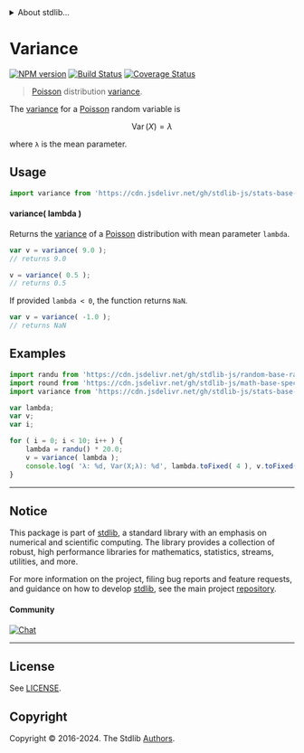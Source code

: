 <!--

@license Apache-2.0

Copyright (c) 2018 The Stdlib Authors.

Licensed under the Apache License, Version 2.0 (the "License");
you may not use this file except in compliance with the License.
You may obtain a copy of the License at

   http://www.apache.org/licenses/LICENSE-2.0

Unless required by applicable law or agreed to in writing, software
distributed under the License is distributed on an "AS IS" BASIS,
WITHOUT WARRANTIES OR CONDITIONS OF ANY KIND, either express or implied.
See the License for the specific language governing permissions and
limitations under the License.

-->


<details>
  <summary>
    About stdlib...
  </summary>
  <p>We believe in a future in which the web is a preferred environment for numerical computation. To help realize this future, we've built stdlib. stdlib is a standard library, with an emphasis on numerical and scientific computation, written in JavaScript (and C) for execution in browsers and in Node.js.</p>
  <p>The library is fully decomposable, being architected in such a way that you can swap out and mix and match APIs and functionality to cater to your exact preferences and use cases.</p>
  <p>When you use stdlib, you can be absolutely certain that you are using the most thorough, rigorous, well-written, studied, documented, tested, measured, and high-quality code out there.</p>
  <p>To join us in bringing numerical computing to the web, get started by checking us out on <a href="https://github.com/stdlib-js/stdlib">GitHub</a>, and please consider <a href="https://opencollective.com/stdlib">financially supporting stdlib</a>. We greatly appreciate your continued support!</p>
</details>

# Variance

[![NPM version][npm-image]][npm-url] [![Build Status][test-image]][test-url] [![Coverage Status][coverage-image]][coverage-url] <!-- [![dependencies][dependencies-image]][dependencies-url] -->

> [Poisson][poisson-distribution] distribution [variance][variance].

<!-- Section to include introductory text. Make sure to keep an empty line after the intro `section` element and another before the `/section` close. -->

<section class="intro">

The [variance][variance] for a [Poisson][poisson-distribution] random variable is

<!-- <equation class="equation" label="eq:poisson_variance" align="center" raw="\operatorname{Var}\left( X \right) = \lambda" alt="Variance for a Poisson distribution."> -->

```math
\mathop{\mathrm{Var}}\left( X \right) = \lambda
```

<!-- <div class="equation" align="center" data-raw-text="\operatorname{Var}\left( X \right) = \lambda" data-equation="eq:poisson_variance">
    <img src="https://cdn.jsdelivr.net/gh/stdlib-js/stdlib@51534079fef45e990850102147e8945fb023d1d0/lib/node_modules/@stdlib/stats/base/dists/poisson/variance/docs/img/equation_poisson_variance.svg" alt="Variance for a Poisson distribution.">
    <br>
</div> -->

<!-- </equation> -->

where `λ` is the mean parameter.

</section>

<!-- /.intro -->

<!-- Package usage documentation. -->



<section class="usage">

## Usage

```javascript
import variance from 'https://cdn.jsdelivr.net/gh/stdlib-js/stats-base-dists-poisson-variance@v0.2.2-deno/mod.js';
```

#### variance( lambda )

Returns the [variance][variance] of a [Poisson][poisson-distribution] distribution with mean parameter `lambda`.

```javascript
var v = variance( 9.0 );
// returns 9.0

v = variance( 0.5 );
// returns 0.5
```

If provided `lambda < 0`, the function returns `NaN`.

```javascript
var v = variance( -1.0 );
// returns NaN
```

</section>

<!-- /.usage -->

<!-- Package usage notes. Make sure to keep an empty line after the `section` element and another before the `/section` close. -->

<section class="notes">

</section>

<!-- /.notes -->

<!-- Package usage examples. -->

<section class="examples">

## Examples

<!-- eslint no-undef: "error" -->

```javascript
import randu from 'https://cdn.jsdelivr.net/gh/stdlib-js/random-base-randu@deno/mod.js';
import round from 'https://cdn.jsdelivr.net/gh/stdlib-js/math-base-special-round@deno/mod.js';
import variance from 'https://cdn.jsdelivr.net/gh/stdlib-js/stats-base-dists-poisson-variance@v0.2.2-deno/mod.js';

var lambda;
var v;
var i;

for ( i = 0; i < 10; i++ ) {
    lambda = randu() * 20.0;
    v = variance( lambda );
    console.log( 'λ: %d, Var(X;λ): %d', lambda.toFixed( 4 ), v.toFixed( 4 ) );
}
```

</section>

<!-- /.examples -->

<!-- Section to include cited references. If references are included, add a horizontal rule *before* the section. Make sure to keep an empty line after the `section` element and another before the `/section` close. -->

<section class="references">

</section>

<!-- /.references -->

<!-- Section for related `stdlib` packages. Do not manually edit this section, as it is automatically populated. -->

<section class="related">

</section>

<!-- /.related -->

<!-- Section for all links. Make sure to keep an empty line after the `section` element and another before the `/section` close. -->


<section class="main-repo" >

* * *

## Notice

This package is part of [stdlib][stdlib], a standard library with an emphasis on numerical and scientific computing. The library provides a collection of robust, high performance libraries for mathematics, statistics, streams, utilities, and more.

For more information on the project, filing bug reports and feature requests, and guidance on how to develop [stdlib][stdlib], see the main project [repository][stdlib].

#### Community

[![Chat][chat-image]][chat-url]

---

## License

See [LICENSE][stdlib-license].


## Copyright

Copyright &copy; 2016-2024. The Stdlib [Authors][stdlib-authors].

</section>

<!-- /.stdlib -->

<!-- Section for all links. Make sure to keep an empty line after the `section` element and another before the `/section` close. -->

<section class="links">

[npm-image]: http://img.shields.io/npm/v/@stdlib/stats-base-dists-poisson-variance.svg
[npm-url]: https://npmjs.org/package/@stdlib/stats-base-dists-poisson-variance

[test-image]: https://github.com/stdlib-js/stats-base-dists-poisson-variance/actions/workflows/test.yml/badge.svg?branch=v0.2.2
[test-url]: https://github.com/stdlib-js/stats-base-dists-poisson-variance/actions/workflows/test.yml?query=branch:v0.2.2

[coverage-image]: https://img.shields.io/codecov/c/github/stdlib-js/stats-base-dists-poisson-variance/main.svg
[coverage-url]: https://codecov.io/github/stdlib-js/stats-base-dists-poisson-variance?branch=main

<!--

[dependencies-image]: https://img.shields.io/david/stdlib-js/stats-base-dists-poisson-variance.svg
[dependencies-url]: https://david-dm.org/stdlib-js/stats-base-dists-poisson-variance/main

-->

[chat-image]: https://img.shields.io/gitter/room/stdlib-js/stdlib.svg
[chat-url]: https://app.gitter.im/#/room/#stdlib-js_stdlib:gitter.im

[stdlib]: https://github.com/stdlib-js/stdlib

[stdlib-authors]: https://github.com/stdlib-js/stdlib/graphs/contributors

[umd]: https://github.com/umdjs/umd
[es-module]: https://developer.mozilla.org/en-US/docs/Web/JavaScript/Guide/Modules

[deno-url]: https://github.com/stdlib-js/stats-base-dists-poisson-variance/tree/deno
[deno-readme]: https://github.com/stdlib-js/stats-base-dists-poisson-variance/blob/deno/README.md
[umd-url]: https://github.com/stdlib-js/stats-base-dists-poisson-variance/tree/umd
[umd-readme]: https://github.com/stdlib-js/stats-base-dists-poisson-variance/blob/umd/README.md
[esm-url]: https://github.com/stdlib-js/stats-base-dists-poisson-variance/tree/esm
[esm-readme]: https://github.com/stdlib-js/stats-base-dists-poisson-variance/blob/esm/README.md
[branches-url]: https://github.com/stdlib-js/stats-base-dists-poisson-variance/blob/main/branches.md

[stdlib-license]: https://raw.githubusercontent.com/stdlib-js/stats-base-dists-poisson-variance/main/LICENSE

[poisson-distribution]: https://en.wikipedia.org/wiki/Poisson_distribution

[variance]: https://en.wikipedia.org/wiki/Variance

</section>

<!-- /.links -->
